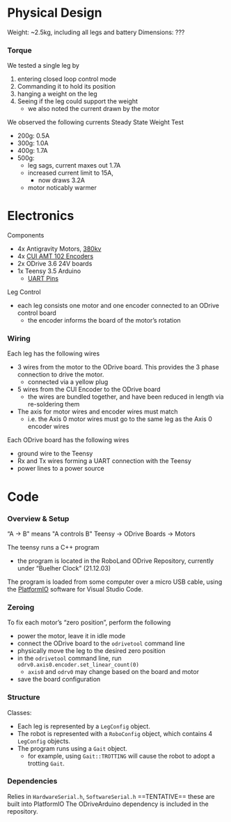 # Physical Design
Weight: ~2.5kg, including all legs and battery
Dimensions: ???

### Torque
We tested a single leg by
1. entering closed loop control mode
2. Commanding it to hold its position
3. hanging a weight on the leg
4. Seeing if the leg could support the weight
	- we also noted the current drawn by the motor

We observed the following currents
Steady State Weight Test
- 200g: 0.5A
- 300g: 1.0A
- 400g: 1.7A
- 500g: 
	- leg sags, current maxes out 1.7A
	- increased current limit to 15A, 
		- now draws 3.2A
	- motor noticably warmer


# Electronics
Components
- 4x Antigravity Motors, [380kv](https://store.tmotor.com/goods.php?id=440)
- 4x [CUI AMT 102 Encoders](https://odriverobotics.com/shop/cui-amt-102)
- 2x ODrive  3.6 24V boards
- 1x Teensy 3.5 Arduino
	- [UART Pins](https://www.pjrc.com/teensy/td_uart.html)

Leg Control
- each leg consists one motor and one encoder connected to an ODrive control board
	- the encoder informs the board of the motor’s rotation

### Wiring
Each leg has the following wires
- 3 wires from the motor to the ODrive board. This provides the 3 phase connection to drive the motor.
	- connected via a yellow plug
- 5 wires from the CUI Encoder to the ODrive board
	- the wires are bundled together, and have been reduced in length via re-soldering them
- The axis for motor wires and encoder wires must match
	- i.e. the Axis 0 motor wires must go to the same leg as the Axis 0 encoder wires

Each ODrive board has the following wires
- ground wire to the Teensy
- Rx and Tx wires forming a UART connection with the Teensy
- power lines to a power source
# Code
### Overview & Setup
“A -> B" means "A controls B"
Teensy -> ODrive Boards -> Motors

The teensy runs a C++ program
- the program is located in the RoboLand ODrive Repository, currently under “Buelher Clock” (21.12.03) 

The program is loaded from some computer over a micro USB cable, using the [PlatformIO](https://platformio.org/install/ide?install=vscode) software for Visual Studio Code.

### Zeroing
To fix each motor’s “zero position”, perform the following
- power the motor, leave it in idle mode
- connect the ODrive board to the `odrivetool` command line
- physically move the leg to the desired zero position
- in the `odrivetool` command line, run `odrv0.axis0.encoder.set_linear_count(0)`
	- `axis0` and `odrv0` may change based on the board and motor
- save the board configuration

### Structure
Classes: 
- Each leg is represented by a `LegConfig` object.
- The robot is represented with a `RoboConfig` object, which contains 4 `LegConfig` objects.
- The program runs using a `Gait` object.
	- for example, using `Gait::TROTTING` will cause the robot to adopt a trotting `Gait`.

### Dependencies
Relies in `HardwareSerial.h`, `SoftwareSerial.h`
==TENTATIVE== these are built into PlatformIO
The ODriveArduino dependency is included in the repository.